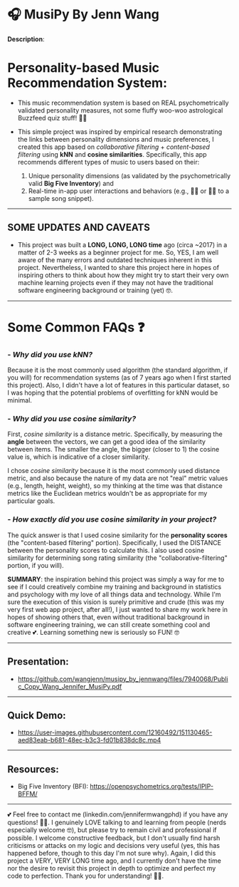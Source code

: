 # 🎧 MusiPy By Jenn Wang
**Description**: 


# Personality-based Music Recommendation System: 
- This music recommendation system is based on REAL psychometrically validated personality measures, not some fluffy woo-woo astrological Buzzfeed quiz stuff! 🔮🤓

- This simple project was inspired by empirical research demonstrating the links between personality dimensions and music preferences, I created this app based on _collaborative filtering_ + _content-based filtering_ using **kNN** and **cosine similarities**. Specifically, this app recommends different types of music to users based on their: 
  1) Unique personality dimensions (as validated by the psychometrically valid **Big Five Inventory**) and
  2) Real-time in-app user interactions and behaviors (e.g., 👍🏻 or 👎🏻 to a sample song snippet).
 
----------------------------------------------------------------------------------------------------------------
## **SOME UPDATES AND CAVEATS**

- This project was built a **LONG, LONG, LONG time** ago (circa ~2017) in a matter of 2-3 weeks as a beginner project for me. So, YES, I am well aware of the many errors and outdated techniques inherent in this project. Nevertheless, I wanted to share this project here in hopes of inspiring others to think about how they might try to start their very own machine learning projects even if they may not have the traditional software engineering background or training (yet) 🤓.

----------------------------------------------------------------------------------------
# **Some Common FAQs** ❓
### - *Why did you use kNN?*

  Because it is the most commonly used algorithm (the standard algorithm, if you will) for recommendation systems (as of 7 years ago when I first started this project). Also, I didn't have a lot of features in this particular dataset, so I was hoping that the potential problems of overfitting for kNN would be minimal. 

### - *Why did you use cosine similarity?*
  
  First, *cosine similarity* is a distance metric. Specifically, by measuring the **angle** between the vectors, we can get a good idea of the similarity between items. The smaller the angle, the bigger (closer to 1) the cosine value is, which is indicative of a closer similarity.

  
  I chose *cosine similarity* because it is the most commonly used distance metric, and also because the nature of my data are not "real" metric values (e.g., length, height, weight), so my thinking at the time was that distance metrics like the Euclidean metrics wouldn't be as appropriate for my particular goals. 

### - *How exactly did you use cosine similarity in your project?*

  The quick answer is that I used cosine similarity for the **personality scores** (the "content-based filtering" portion). Specifically, I used the DISTANCE between the personality scores to calculate this. I also used cosine similarity for determining song rating similarity (the "collaborative-filtering" portion, if you will).


**SUMMARY**: the inspiration behind this project was simply a way for me to see if I could creatively combine my training and background in statistics and psychology with my love of all things data and technology. While I'm sure the execution of this vision is surely primitive and crude (this was my very first web app project, after all!), I just wanted to share my work here in hopes of showing others that, even without traditional background in software engineering training, we can still create something cool and creative 💕. Learning something new is seriously so FUN! 🤓

--------------------------------------------------------------------------------------------------------------------------------------------------------------------------------------------------------
## **Presentation**: 

- https://github.com/wangjenn/musipy_by_jennwang/files/7940068/Public_Copy_Wang_Jennifer_MusiPy.pdf


--------------------------------------------------------------------------------------------------------------------------------------------------------------------------------------------------------
## Quick Demo: 
- https://user-images.githubusercontent.com/12160492/151130465-aed83eab-b681-48ec-b3c3-fd01b838dc8c.mp4


--------------------------------------------------------------------------------------------------------------------------------------------------------------------------------------------------------
## Resources: 
- Big Five Inventory (BFI): https://openpsychometrics.org/tests/IPIP-BFFM/


----------------------------------------------------------------------------------------------------------------
💕 Feel free to contact me (linkedin.com/jennifermwangphd) if you have any questions! 👍🏻. I genuinely LOVE talking to and learning from people (nerds especially welcome 🤓), but please try to remain civil and professional if possible. I welcome constructive feedback, but I don't usually find harsh criticisms or attacks on my logic and decisions very useful (yes, this has happened before, though to this day I'm not sure why). Again, I did this project a VERY, VERY LONG time ago, and I currently don't have the time nor the desire to revisit this project in depth to optimize and perfect my code to perfection. Thank you for understanding! 🙏🏻. 
